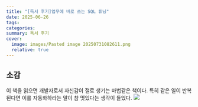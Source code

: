 ```yaml
---
title: "[독서 후기]업무에 바로 쓰는 SQL 튜닝"
date: 2025-06-26
tags: 
categories: 
summary: 독서 후기
cover:
  image: images/Pasted image 20250731082611.png
  relative: true
---
```

## 소감
이 책을 읽으면 개발자로서 자신감이 절로 생기는 마법같은 책이다. 특히 같은 일이 반복된다면 이를 자동화하라는 말이 참 멋있다는 생각이 들었다.
![](Pasted%20image%2020250731082611.png)
## 